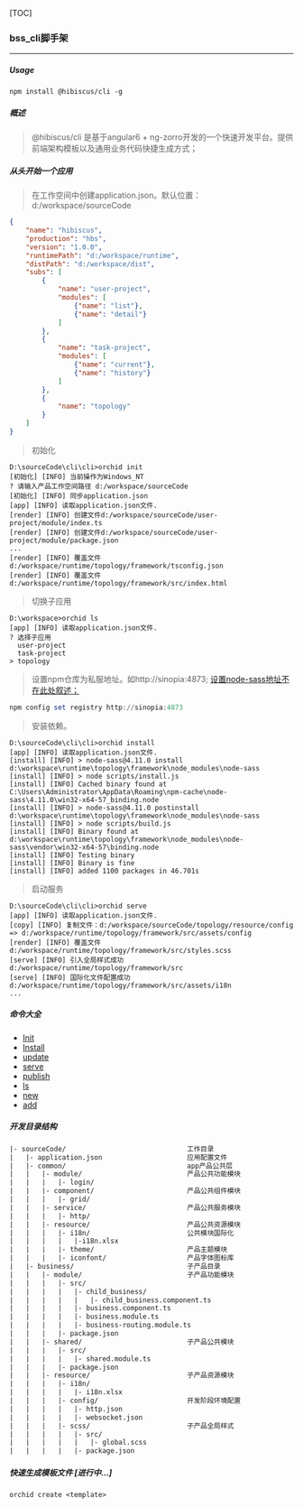 [TOC]



###  bss_cli脚手架

------

##### Usage

``` npm
npm install @hibiscus/cli -g
```

##### 概述

> @hibiscus/cli 是基于angular6 + ng-zorro开发的一个快速开发平台。提供前端架构模板以及通用业务代码快捷生成方式；



##### 从头开始一个应用

> 在工作空间中创建application.json。默认位置：d:/workspace/sourceCode
```json
{
    "name": "hibiscus", 
    "production": "hbs",
    "version": "1.0.0",
    "runtimePath": "d:/workspace/runtime",
    "distPath": "d:/workspace/dist",
    "subs": [
        {
            "name": "user-project",
            "modules": [
                {"name": "list"},
                {"name": "detail"}
            ]
        },
        {
            "name": "task-project",
            "modules": [
                {"name": "current"},
                {"name": "history"}
            ]
        },
        {
            "name": "topology"
        }
    ]
}

```
> 初始化

```shell
D:\sourceCode\cli\cli>orchid init
[初始化] [INFO] 当前操作为Windows_NT
? 请输入产品工作空间路径 d:/workspace/sourceCode
[初始化] [INFO] 同步application.json
[app] [INFO] 读取application.json文件.
[render] [INFO] 创建文件d:/workspace/sourceCode/user-project/module/index.ts
[render] [INFO] 创建文件d:/workspace/sourceCode/user-project/module/package.json
...
[render] [INFO] 覆盖文件d:/workspace/runtime/topology/framework/tsconfig.json
[render] [INFO] 覆盖文件d:/workspace/runtime/topology/framework/src/index.html

```

> 切换子应用

```shell
D:\workspace>orchid ls
[app] [INFO] 读取application.json文件.
? 选择子应用
  user-project
  task-project
> topology
```

> 设置npm仓库为私服地址。如http://sinopia:4873;  [设置node-sass地址不在此处叙述；](  https://blog.csdn.net/bug_zero/article/details/65968959 )

```powershell
npm config set registry http://sinopia:4873
```
> 安装依赖。

```shell
D:\sourceCode\cli\cli>orchid install
[app] [INFO] 读取application.json文件.
[install] [INFO] > node-sass@4.11.0 install d:\workspace\runtime\topology\framework\node_modules\node-sass
[install] [INFO] > node scripts/install.js
[install] [INFO] Cached binary found at C:\Users\Administrator\AppData\Roaming\npm-cache\node-sass\4.11.0\win32-x64-57_binding.node
[install] [INFO] > node-sass@4.11.0 postinstall d:\workspace\runtime\topology\framework\node_modules\node-sass
[install] [INFO] > node scripts/build.js
[install] [INFO] Binary found at d:\workspace\runtime\topology\framework\node_modules\node-sass\vendor\win32-x64-57\binding.node
[install] [INFO] Testing binary
[install] [INFO] Binary is fine
[install] [INFO] added 1100 packages in 46.701s
```

> 启动服务

```shell
D:\sourceCode\cli\cli>orchid serve
[app] [INFO] 读取application.json文件.
[copy] [INFO] 复制文件：d:/workspace/sourceCode/topology/resource/config => d:/workspace/runtime/topology/framework/src/assets/config
[render] [INFO] 覆盖文件d:/workspace/runtime/topology/framework/src/styles.scss
[serve] [INFO] 引入全局样式成功d:/workspace/runtime/topology/framework/src
[serve] [INFO] 国际化文件配置成功d:/workspace/runtime/topology/framework/src/assets/i18n
...
```

##### 命令大全

- [Init](/bin/commands/init/readme.md)
- [Install](/bin/commands/install/readme.md)
- [update](/bin/commands/update/readme.md)
- [serve](/bin/commands/serve/readme.md)
- [publish](/bin/commands/publish/readme.md)
- [ls](/bin/commands/ls/readme.md)
- [new](/bin/commands/new/readme.md)
- [add](/bin/commands/add/readme.md)

##### 开发目录结构

```tex
|- sourceCode/                              工作目录
|   |- application.json                     应用配置文件
|   |- common/                              app产品公共层
|   |   |- module/                          产品公共功能模块
|   |   |   |- login/
|   |   |- component/                       产品公共组件模块
|   |   |   |- grid/
|   |   |- service/                         产品公共服务模块
|   |   |   |- http/
|   |   |- resource/                        产品公共资源模块
|   |   |   |- i18n/                        公共模块国际化
|   |   |   |   |-i18n.xlsx
|   |   |   |- theme/                       产品主题模块
|   |   |   |- iconfont/                    产品字体图标库
|   |- business/                            子产品目录
|   |   |- module/                          子产品功能模块
|   |   |   |- src/
|   |   |   |   |- child_business/
|   |   |   |   |   |- child_business.component.ts
|   |   |   |   |- business.component.ts
|   |   |   |   |- business.module.ts
|   |   |   |   |- business-routing.module.ts
|   |   |   |- package.json
|   |   |- shared/                          子产品公共模块
|   |   |   |- src/
|   |   |   |   |- shared.module.ts
|   |   |   |- package.json
|   |   |- resource/                        子产品资源模块
|   |   |   |- i18n/
|   |   |   |   |- i18n.xlsx
|   |   |   |- config/                      开发阶段环境配置
|   |   |   |   |- http.json
|   |   |   |   |- websocket.json
|   |   |   |- scss/                        子产品全局样式
|   |   |   |   |- src/
|   |   |   |   |   |- global.scss
|   |   |   |   |- package.json

```



##### 快速生成模板文件 [进行中...]

```shell
orchid create <template> 
```


